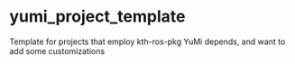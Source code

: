# yumi_project_template
Template for projects that employ kth-ros-pkg YuMi depends, and want to add some customizations
